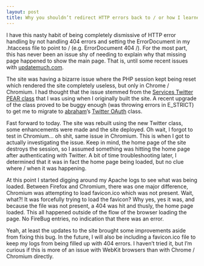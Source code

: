 ```yaml
---
layout: post
title: Why you shouldn’t redirect HTTP errors back to / or how I learned to always include a favicon.ico file
---
```


I have this nasty habit of being completely dismissive of HTTP error handling by not handling 404 errors and setting the ErrorDocument in my .htaccess file to point to / (e.g. ErrorDocument 404 /). For the most part, this has never been an issue shy of needing to explain why that missing page happened to show the main page. That is, until some recent issues with [updatemuch.com](http://updatemuch.com/).

The site was having a bizarre issue where the PHP session kept being reset which rendered the site completely useless, but only in Chrome / Chromium. I had thought that the issue stemmed from the [Services Twitter PEAR class](http://pear.php.net/Services_Twitter) that I was using when I originally built the site. A recent upgrade of the class proved to be buggy enough (was throwing errors in E_STRICT) to get me to migrate to [abraham](http://abrah.am/)’s [Twitter OAuth](https://github.com/abraham/twitteroauth) class.

Fast forward to today. The site was rebuilt using the new Twitter class, some enhancements were made and the site deployed. Oh wait, I forgot to test in Chromium… oh shit, same issue in Chromium. This is when I got to actually investigating the issue. Keep in mind, the home page of the site destroys the session, so I assumed something was hitting the home page after authenticating with Twitter. A bit of time troubleshooting later, I determined that it was in fact the home page being loaded, but no clue where / when it was happening.

At this point I started digging around my Apache logs to see what was being loaded. Between Firefox and Chromium, there was one major difference, Chromium was attempting to load favicon.ico which was not present. Wait, what?! It was forcefully trying to load the favicon? Why yes, yes it was, and because the file was not present, a 404 was hit and thusly, the home page loaded. This all happened outside of the flow of the browser loading the page. No FireBug entries, no indication that there was an error.

Yeah, at least the updates to the site brought some improvements aside from fixing this bug. In the future, I will also be including a favicon.ico file to keep my logs from being filled up with 404 errors. I haven’t tried it, but I’m curious if this is more of an issue with WebKit browsers than with Chrome / Chromium directly.
